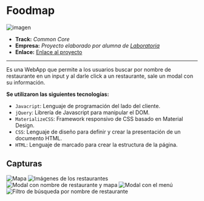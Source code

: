 # Foodmap

![imagen](https://user-images.githubusercontent.com/32879152/39856352-28682468-53f5-11e8-8ad2-a581a4d2228f.png)


* **Track:** _Common Core_
* **Empresa:** _Proyecto elaborado por alumna de [Laboratoria](http://www.laboratoria.la/)_
* **Enlace:** [Enlace al proyecto](https://superliza.github.io/foodmap/)

---

Es una WebApp que permite a los usuarios buscar por nombre de restaurante en un input y al darle click a un restaurante, sale un modal con su información.

**Se utilizaron las siguientes tecnologías:**

* `Javacript`: Lenguaje de programación del lado del cliente.
* `jQuery`: Librería de Javascript para manipular el DOM.
* `MaterializeCSS`: Framework responsivo de CSS basado en Material Design.
* `CSS`: Lenguaje de diseño para definir y crear la presentación de un documento HTML.
* `HTML`: Lenguaje de marcado para crear la estructura de la página.

## Capturas

![Mapa](assets/images/map.jpg)
![Imágenes de los restaurantes](assets/images/images-restaurants.jpg)
![Modal con nombre de restaurante y mapa](assets/images/modal-name-map.jpg)
![Modal con el menú](assets/images/modal-menu.jpg)
![Filtro de búsqueda por nombre de restaurante](assets/images/filtro.jpg)